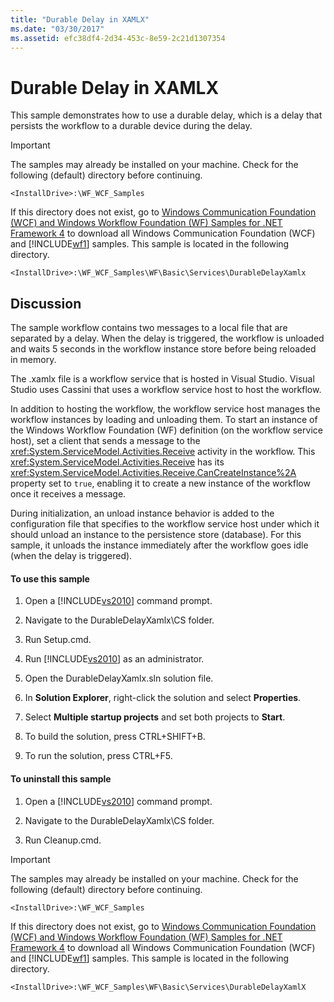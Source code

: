 ```yaml
---
title: "Durable Delay in XAMLX"
ms.date: "03/30/2017"
ms.assetid: efc38df4-2d34-453c-8e59-2c21d1307354
---
```

# Durable Delay in XAMLX
This sample demonstrates how to use a durable delay, which is a delay that persists the workflow to a durable device during the delay.  
  
> [!IMPORTANT]
>  The samples may already be installed on your machine. Check for the following (default) directory before continuing.  
>   
>  `<InstallDrive>:\WF_WCF_Samples`  
>   
>  If this directory does not exist, go to [Windows Communication Foundation (WCF) and Windows Workflow Foundation (WF) Samples for .NET Framework 4](http://go.microsoft.com/fwlink/?LinkId=150780) to download all Windows Communication Foundation (WCF) and [!INCLUDE[wf1](../../../../includes/wf1-md.md)] samples. This sample is located in the following directory.  
>   
>  `<InstallDrive>:\WF_WCF_Samples\WF\Basic\Services\DurableDelayXamlx`  
  
## Discussion  
 The sample workflow contains two messages to a local file that are separated by a delay. When the delay is triggered, the workflow is unloaded and waits 5 seconds in the workflow instance store before being reloaded in memory.  
  
 The .xamlx file is a workflow service that is hosted in Visual Studio. Visual Studio uses Cassini that uses a workflow service host to host the workflow.  
  
 In addition to hosting the workflow, the workflow service host manages the workflow instances by loading and unloading them. To start an instance of the Windows Workflow Foundation (WF) definition (on the workflow service host), set a client that sends a message to the <xref:System.ServiceModel.Activities.Receive> activity in the workflow. This <xref:System.ServiceModel.Activities.Receive> has its <xref:System.ServiceModel.Activities.Receive.CanCreateInstance%2A> property set to `true`, enabling it to create a new instance of the workflow once it receives a message.  
  
 During initialization, an unload instance behavior is added to the configuration file that specifies to the workflow service host under which it should unload an instance to the persistence store (database). For this sample, it unloads the instance immediately after the workflow goes idle (when the delay is triggered).  
  
#### To use this sample  
  
1.  Open a [!INCLUDE[vs2010](../../../../includes/vs2010-md.md)] command prompt.  
  
2.  Navigate to the DurableDelayXamlx\CS folder.  
  
3.  Run Setup.cmd.  
  
4.  Run [!INCLUDE[vs2010](../../../../includes/vs2010-md.md)] as an administrator.  
  
5.  Open the DurableDelayXamlx.sln solution file.  
  
6.  In **Solution Explorer**, right-click the solution and select **Properties**.  
  
7.  Select **Multiple startup projects** and set both projects to **Start**.  
  
8.  To build the solution, press CTRL+SHIFT+B.  
  
9. To run the solution, press CTRL+F5.  
  
#### To uninstall this sample  
  
1.  Open a [!INCLUDE[vs2010](../../../../includes/vs2010-md.md)] command prompt.  
  
2.  Navigate to the DurableDelayXamlx\CS folder.  
  
3.  Run Cleanup.cmd.  
  
> [!IMPORTANT]
>  The samples may already be installed on your machine. Check for the following (default) directory before continuing.  
>   
>  `<InstallDrive>:\WF_WCF_Samples`  
>   
>  If this directory does not exist, go to [Windows Communication Foundation (WCF) and Windows Workflow Foundation (WF) Samples for .NET Framework 4](http://go.microsoft.com/fwlink/?LinkId=150780) to download all Windows Communication Foundation (WCF) and [!INCLUDE[wf1](../../../../includes/wf1-md.md)] samples. This sample is located in the following directory.  
>   
>  `<InstallDrive>:\WF_WCF_Samples\WF\Basic\Services\DurableDelayXamlX`
